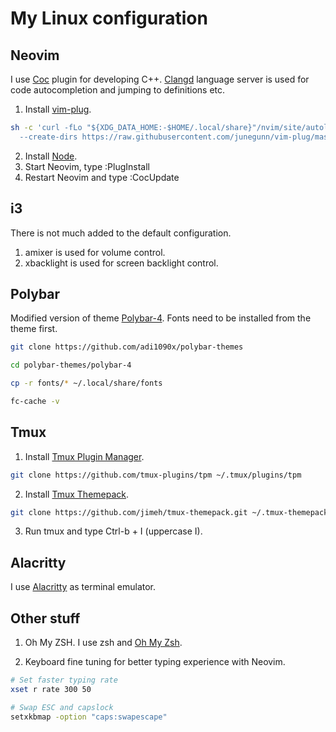 # My Linux configuration

## Neovim

I use [Coc](https://github.com/neoclide/coc.nvim) plugin for developing C++.
[Clangd](https://github.com/clangd/clangd) language server is used for
code autocompletion and jumping to definitions etc.

1. Install [vim-plug](https://github.com/junegunn/vim-plug).
```bash
sh -c 'curl -fLo "${XDG_DATA_HOME:-$HOME/.local/share}"/nvim/site/autoload/plug.vim \
  --create-dirs https://raw.githubusercontent.com/junegunn/vim-plug/master/plug.vim'
```
2. Install [Node](https://nodejs.org/en/download/).
3. Start Neovim, type :PlugInstall
4. Restart Neovim and type :CocUpdate

## i3

There is not much added to the default configuration.
1. amixer is used for volume control.
2. xbacklight is used for screen backlight control.

## Polybar

Modified version of theme [Polybar-4](https://github.com/adi1090x/polybar-themes#-polybar-4).
Fonts need to be installed from the theme first.

```bash
git clone https://github.com/adi1090x/polybar-themes

cd polybar-themes/polybar-4

cp -r fonts/* ~/.local/share/fonts

fc-cache -v
```

## Tmux

1. Install [Tmux Plugin Manager](https://github.com/tmux-plugins/tpm).
```bash
git clone https://github.com/tmux-plugins/tpm ~/.tmux/plugins/tpm
```
2. Install [Tmux Themepack](https://github.com/jimeh/tmux-themepack).
```bash
git clone https://github.com/jimeh/tmux-themepack.git ~/.tmux-themepack
```
3. Run tmux and type Ctrl-b + I (uppercase I).

## Alacritty

I use [Alacritty](https://github.com/alacritty/alacritty) as terminal emulator.

## Other stuff

1. Oh My ZSH. I use zsh and [Oh My Zsh](https://github.com/ohmyzsh/ohmyzsh).

2. Keyboard fine tuning for better typing experience with Neovim.
```bash
# Set faster typing rate
xset r rate 300 50

# Swap ESC and capslock
setxkbmap -option "caps:swapescape"
```

